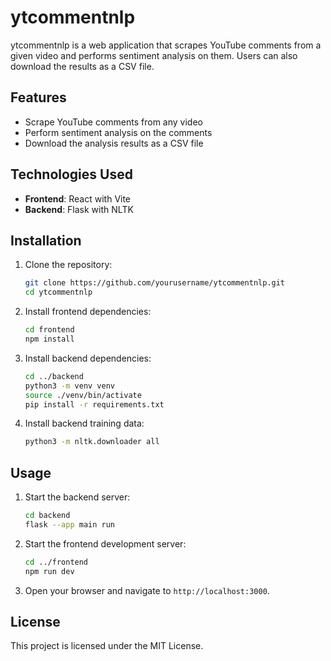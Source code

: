 # ytcommentnlp

ytcommentnlp is a web application that scrapes YouTube comments from a given video and performs sentiment analysis on them. Users can also download the results as a CSV file.

## Features

- Scrape YouTube comments from any video
- Perform sentiment analysis on the comments
- Download the analysis results as a CSV file

## Technologies Used

- **Frontend**: React with Vite
- **Backend**: Flask with NLTK

## Installation

1. Clone the repository:
    ```bash
    git clone https://github.com/yourusername/ytcommentnlp.git
    cd ytcommentnlp
    ```

2. Install frontend dependencies:
    ```bash
    cd frontend
    npm install
    ```

3. Install backend dependencies:
    ```bash
    cd ../backend
    python3 -m venv venv
    source ./venv/bin/activate
    pip install -r requirements.txt
    ```

4. Install backend training data:
    ```bash
    python3 -m nltk.downloader all
    ```

## Usage

1. Start the backend server:
    ```bash
    cd backend
    flask --app main run
    ```

2. Start the frontend development server:
    ```bash
    cd ../frontend
    npm run dev
    ```

3. Open your browser and navigate to `http://localhost:3000`.

## License

This project is licensed under the MIT License.